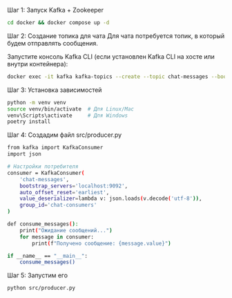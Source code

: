 Шаг 1:  Запуск Kafka + Zookeeper
```bash
cd docker && docker compose up -d
```

Шаг 2: Создание топика для чата
Для чата потребуется топик, в который будем отправлять сообщения.

Запустите консоль Kafka CLI (если установлен Kafka CLI на хосте или внутри контейнера):

```bash
docker exec -it kafka kafka-topics --create --topic chat-messages --bootstrap-server localhost:9092 --partitions 3 --replication-factor 1
```

Шаг 3: Установка зависимостей
```bash 
python -m venv venv
source venv/bin/activate  # Для Linux/Mac
venv\Scripts\activate     # Для Windows
poetry install
```

Шаг 4: Создадим файл src/producer.py
```bash
from kafka import KafkaConsumer
import json

# Настройки потребителя
consumer = KafkaConsumer(
    'chat-messages',
    bootstrap_servers='localhost:9092',
    auto_offset_reset='earliest',
    value_deserializer=lambda v: json.loads(v.decode('utf-8')),
    group_id='chat-consumers'
)

def consume_messages():
    print("Ожидание сообщений...")
    for message in consumer:
        print(f"Получено сообщение: {message.value}")

if __name__ == "__main__":
    consume_messages()
```

Шаг 5: Запустим его
```bash
python src/producer.py
```
